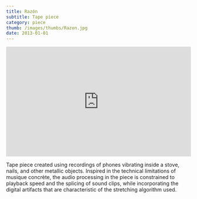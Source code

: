 ```yaml
---
title: Razón
subtitle: Tape piece
category: piece
thumb: /images/thumbs/Razon.jpg
date: 2013-01-01
---
```


<iframe width="100%" height="300" scrolling="no" frameborder="no" allow="autoplay" src="https://w.soundcloud.com/player/?url=https%3A//api.soundcloud.com/tracks/105337970&color=%23ff5500&auto_play=false&hide_related=false&show_comments=true&show_user=true&show_reposts=false&show_teaser=true&visual=true"></iframe>

Tape piece created using recordings of phones vibrating inside a stove, nails, and other metallic objects. Inspired in the technical limitations of musique concrète, the audio processing in the piece is constrained to playback speed and the splicing of sound clips,  while incorporating the digital artifacts that are characteristic of the stretching algorithm used.
